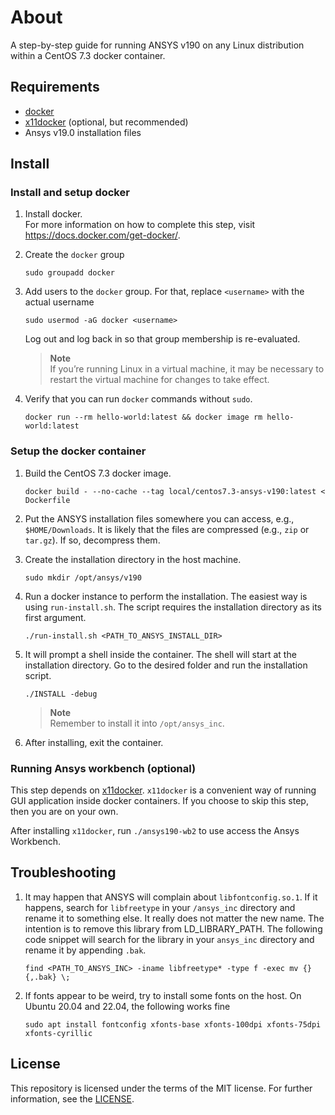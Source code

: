 # About

A step-by-step guide for running ANSYS v190 on any Linux distribution within a CentOS 7.3 docker container.

## Requirements
* [docker](https://www.docker.com)
* [x11docker][1] (optional, but recommended)
* Ansys v19.0 installation files

## Install

### Install and setup docker

1. Install docker.<br>
   For more information on how to complete this step, visit <https://docs.docker.com/get-docker/>.

1. Create the `docker` group
    ```{bash}
    sudo groupadd docker
    ```

1. Add users to the `docker` group. For that, replace `<username>` with the actual username
    ```{bash}
    sudo usermod -aG docker <username>
    ```

   Log out and log back in so that group membership is re-evaluated.   
   > **Note**<br/>
   > If you’re running Linux in a virtual machine, it may be necessary to
   > restart the virtual machine for changes to take effect.

1. Verify that you can run `docker` commands without `sudo`.

    ```{bash}
    docker run --rm hello-world:latest && docker image rm hello-world:latest
    ```

### Setup the docker container

1. Build the CentOS 7.3 docker image.

    ```{bash}
    docker build - --no-cache --tag local/centos7.3-ansys-v190:latest < Dockerfile
    ```

1. Put the ANSYS installation files somewhere you can access, e.g., `$HOME/Downloads`. It is likely that the files are compressed (e.g., `zip` or `tar.gz`). If so, decompress them.

1. Create the installation directory in the host machine.

    ```{bash}
    sudo mkdir /opt/ansys/v190
    ```

1. Run a docker instance to perform the installation. The easiest way is using `run-install.sh`. The script requires the installation directory as its first argument.

    ```{bash}
    ./run-install.sh <PATH_TO_ANSYS_INSTALL_DIR>
    ```

1. It will prompt a shell inside the container. The shell will start at the installation directory. Go to the desired folder and run the installation script.

    ```{bash}
    ./INSTALL -debug
    ```

    > **Note**<br>
    > Remember to install it into `/opt/ansys_inc`.

6. After installing, exit the container.

### Running Ansys workbench (optional)

This step depends on [x11docker][1]. `x11docker` is a convenient way of running GUI application inside docker containers. If you choose to skip this step, then you are on your own.

After installing `x11docker`, run `./ansys190-wb2` to use access the Ansys Workbench.
    
## Troubleshooting
 
 1. It may happen that ANSYS will complain about `libfontconfig.so.1`. If it happens, search for `libfreetype` in your `/ansys_inc` directory and rename it to something else. It really does not matter the new name. The intention is to remove this library from LD_LIBRARY_PATH. The following code snippet will search for the library in your `ansys_inc` directory and rename it by appending `.bak`.

    ```
    find <PATH_TO_ANSYS_INC> -iname libfreetype* -type f -exec mv {}{,.bak} \;
    ```
 2. If fonts appear to be weird, try to install some fonts on the host. On Ubuntu 20.04 and 22.04, the following works fine
 
    ```
    sudo apt install fontconfig xfonts-base xfonts-100dpi xfonts-75dpi xfonts-cyrillic
    ```

## License

This repository is licensed under the terms of the MIT license. For further information, see the [LICENSE](./LICENSE).

[1]: https://github.com/mviereck/x11docker
